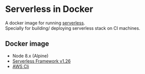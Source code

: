 # Serverless in Docker 
A docker image for running [serverless](https://serverless.com).  
Specially for building/ deploying serverless stack on CI machines.

## Docker image
- Node 8.x (Alpine)
- [Serverless Framework v1.26](https://serverless.com)
- [AWS Cli](https://github.com/aws/aws-cli)
